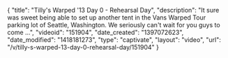 {
    "title": "Tilly's Warped '13 Day 0 - Rehearsal Day",
    "description": "It sure was sweet being able to set up another tent in the Vans Warped Tour parking lot of Seattle, Washington. We seriously can't wait for you guys to come ...",
    "videoid": "151904",
    "date_created": "1397072623",
    "date_modified": "1418181273",
    "type": "captivate",
    "layout": "video",
    "url": "\/v\/tilly-s-warped-13-day-0-rehearsal-day\/151904"
}